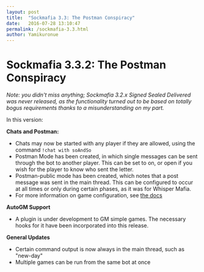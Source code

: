 ```yaml
---
layout: post
title:  "Sockmafia 3.3: The Postman Conspiracy"
date:   2016-07-28 13:10:47
permalink: /sockmafia-3.3.html
author: Yamikuronue
---
```


# Sockmafia 3.3.2: The Postman Conspiracy

*Note: you didn't miss anything; Sockmafia 3.2.x Signed Sealed Delivered was never released, as the functionality turned out to be based on totally bogus requirements thanks to a misunderstanding on my part.*

In this version:

**Chats and Postman:**

  - Chats may now be started with any player if they are allowed, using the command `!chat with soAndSo`
  - Postman Mode has been created, in which single messages can be sent through the bot to another player. This can be set to on, or open if you wish for the player to know who sent the letter.
  - Postman-public mode has been created, which notes that a post message was sent in the main thread. This can be configured to occur at all times or only during certain phases, as it was for Whisper Mafia. 
  - For more information on game configuration, see [the docs](http://sockmafia.readthedocs.io/en/latest/mod/#configuration-reference)

**AutoGM Support**

 - A plugin is under development to GM simple games. The necessary hooks for it have been incorporated into this release.

**General Updates**
  - Certain command output is now always in the main thread, such as "new-day"
  - Multiple games can be run from the same bot at once